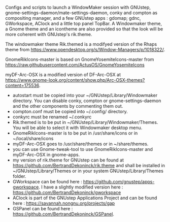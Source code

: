Configs and scripts to launch a WindowMaker session with GNUstep, gnome-settings-daemon/mate-settings-daemon, conky and compton as compositing manager, and a few GNUstep apps : gdomap; gdnc, GWorkspace, AClock and a little top panel TopBar. A Windowmaker theme, a Gnome theme and an icontheme are also provided so that the look will be more coherent with GNUstep's rik.theme.

The windowmaker theme Rik.themed is a modifyed version of the Rhaps theme from https://www.opendesktop.org/s/Window-Managers/p/1018322/. 

GnomeRikIcons-master is based on GnomeYosemiteIcons-master from https://raw.githubusercontent.com/ActusOS/GnomeYosemiteIcons

myDF-Arc-OSX is a modified version of DF-Arc-OSX at https://www.gnome-look.org/content/show.php/Arc-OSX-themes?content=175536.



- autostart must be copied into your ~/GNUstep/Library/Windowmaker directory. You can disable conky, compton or gnome-settings-daemon and the other components by commenting them out.
- compton.conf must be copied into ~/.config/ directory.
- conkyrc must be renamed ~/.conkyrc
- Rik.themed is to be put in  ~/GNUstep/Library/Windowmaker/Themes. You will be able to select it with Windowmaker desktop menu.
- GnomeRikIcons-master is to be put in /usr/share/icons or in ~/local/share/icons
- myDF-Arc-OSX goes to /usr/share/themes or in ~/share/themes.
- you can use Gnome-tweak-tool to use GnomeRikIcons-master and myDF-Arc-OSX in gnome-apps.
- my version of rik.theme for GNUstep can be found at https://github.com/BertrandDekoninck/rik.theme and shall be installed in ~/GNUstep/Library/Themes or in your system GNUstep/Library/Themes folder.
- GWorkspace can be found here : https://github.com/gnustep/apps-gworkspace. I have a slightly modified version here : https://github.com/BertrandDekoninck/gworkspace
- AClock is part of the GNUstep Applications Project and can be found here : https://savannah.nongnu.org/projects/gap
- GSPanel can be found here : https://github.com/BertrandDekoninck/GSPanel.


